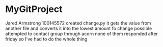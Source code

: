# MyGitProject

Jared Armstrong 100145572
created change.py 
it gets the value from another file and converts it into the lowest amount fo change possible
attempted to contact group through acorn none of them responded after friday so I've had to do the whole thing
